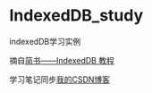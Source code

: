 # IndexedDB_study

indexedDB学习实例

摘自[简书——IndexedDB 教程](https://www.jianshu.com/p/ca838ff7e4d8)

学习笔记同步[我的CSDN博客](https://blog.csdn.net/weixin_42681158/article/details/102644897)